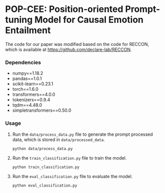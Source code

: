 # POP-CEE: Position-oriented Prompt-tuning Model for Causal Emotion Entailment

The code for our paper was modified based on the code for RECCON, which is available at https://github.com/declare-lab/RECCON.

### Dependencies

- numpy==1.18.2
- pandas==1.0.1
- scikit-learn==0.23.1
- torch==1.6.0
- transformers==4.0.0
- tokenizers==0.9.4
- tqdm==4.48.0
- simpletransformers==0.50.0

### Usage

1. Run the `data/process_data.py` file to generate the prompt processed data, which is stored in `data/processed_data`.

   `python data/process_data.py`

2. Run the `train_classification.py` file to train the model.

   `python train_classification.py`

3. Run the `eval_classification.py` file to evaluate the model.

   `python eval_classification.py`


